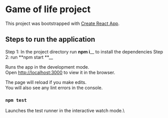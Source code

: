 # Game of life project

This project was bootstrapped with [Create React App](https://github.com/facebook/create-react-app).

## Steps to run the application

Step 1: In the project directory run ****npm i****__ to install the dependencies
Step 2: run **npm start **__

Runs the app in the development mode.\
Open [http://localhost:3000](http://localhost:3000) to view it in the browser.

The page will reload if you make edits.\
You will also see any lint errors in the console.

### `npm test`

Launches the test runner in the interactive watch mode.\


